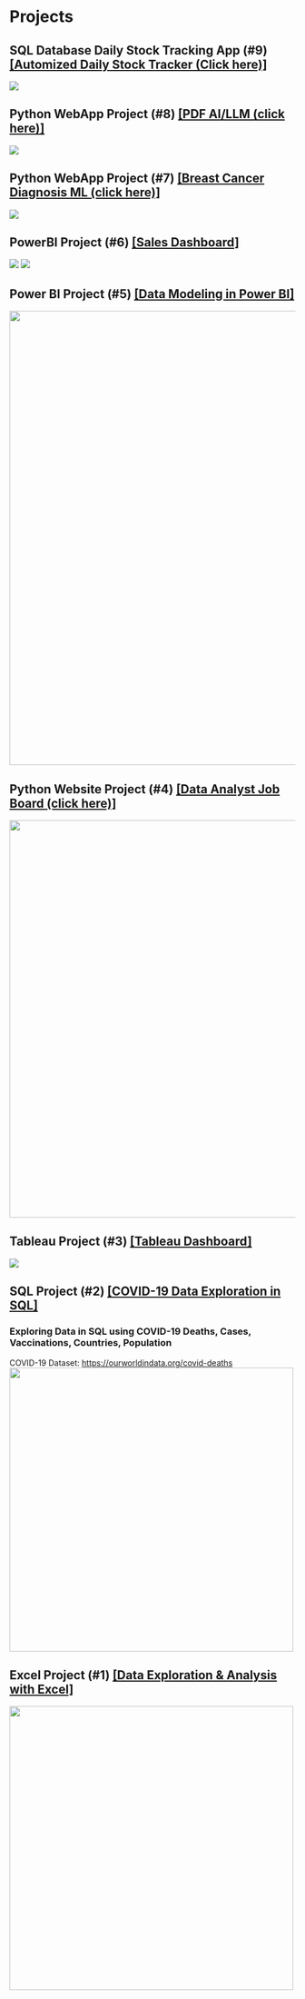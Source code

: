 # Projects

## SQL Database Daily Stock Tracking App (#9) [[Automized Daily Stock Tracker (Click here)]](https://mysqlfinancialdatabase-3oest9jb8p63gsf2fyqdxb.streamlit.app/)
<img src="images/Financedb_strmlit-.png">

## Python WebApp Project (#8) [[PDF AI/LLM (click here)]](https://kevingastelum-pdf-ai-app-app-se8ck0.streamlit.app/)
<img src="images/kevins_pdf_ai_.png">

## Python WebApp Project (#7) [[Breast Cancer Diagnosis ML (click here)]](https://kevingastelum-cancer-diagnosis-app-appmain-8rtucj.streamlit.app/)
<img src="images/Streamlitapp.png">

## PowerBI Project (#6) [[Sales Dashboard]](https://app.powerbi.com/view?r=eyJrIjoiNDliMGExOGYtMmNkOC00ZmUwLWFjYWMtZTgwZDNmNTRhMTE5IiwidCI6ImYzM2I1YmU3LWVhZGQtNGUyNC1iMjI5LWFkNjBlN2FmOTZiOSJ9)
<img src="images/PowerBI.png" >
<img src="images/PowerBI_2.png" >

## Power BI Project (#5) [[Data Modeling in Power BI]](https://github.com/KevinGastelum/MyDataAnalysis/tree/main/5.%20PowerBi_Modeling)
<img src="images/DataModeling_PowerBI.png" width="800">

## Python Website Project (#4) [[Data Analyst Job Board (click here)]](https://kevingastelum.github.io/MySearchSite/)
<img src="images/Analyst.png" width="700" >

## Tableau Project (#3) [[Tableau Dashboard]](https://public.tableau.com/app/profile/kevin.gastelum/viz/CovidDashboardTutorial_16506786531500/Dashboard1)
<img src="images/TableauProject1.png" >
<!-- Tableau Data Visualization Tutorial here:
https://www.youtube.com/watch?v=QILNlRvJlfQ&list=PLUaB-1hjhk8H48Pj32z4GZgGWyylqv85f&index=2&ab_channel=AlexTheAnalyst
-->

## SQL Project (#2) [[COVID-19 Data Exploration in SQL]](https://github.com/KevinGastelum/MyDataAnalystProjects/tree/main/2.%20COVID-19%20Data%20Exploration%20in%20SQL)
### Exploring Data in SQL using COVID-19 Deaths, Cases, Vaccinations, Countries, Population
COVID-19 Dataset:
https://ourworldindata.org/covid-deaths
<img src="images/SQLProject1.png" height="500">
<!--Completed following along Alex the Analyst Youtube Tutorial here:
https://www.youtube.com/watch?v=qfyynHBFOsM&list=PLUaB-1hjhk8H48Pj32z4GZgGWyylqv85f&index=1&ab_channel=AlexTheAnalyst
-->

## Excel Project (#1) [[Data Exploration & Analysis with Excel]](https://github.com/KevinGastelum/MyDataAnalystProjects/tree/main/1.%20Organizing%20Volume%20by%20Region)
<!-- ![](images/excel-img.jpg) -->
<img src="images/excel-img.png" width="500">
<!--Completed following Matt Brattin's Youtube series here:
<br> https://www.youtube.com/watch?v=45_yTM1HfTc&list=PL_WHfGYyPRuOWqablvZAw3iJHUoIGk7F3&index=2&ab_channel=MattBrattin
-->


<!--
## Tableau Project (#6)
### Create a full Data Analyst project using Tableau Tutorial here:
https://www.youtube.com/watch?v=zOR0-nygfDE&list=PLUaB-1hjhk8H48Pj32z4GZgGWyylqv85f&index=7&ab_channel=AlexTheAnalyst

## SQL Project (#6)
### SQL Data Cleaning Tutorial here:
https://www.youtube.com/watch?v=8rO7ztF4NtU&list=PLUaB-1hjhk8H48Pj32z4GZgGWyylqv85f&index=3&ab_channel=AlexTheAnalyst


## Python Project (#7)
### Data Correlation with Python Tutorial here:
https://www.youtube.com/watch?v=iPYVYBtUTyE&list=PLUaB-1hjhk8H48Pj32z4GZgGWyylqv85f&index=4&ab_channel=AlexTheAnalyst


## PySpark Project (#8)
### Pyspark tutorial from FreeCodeCamp here:
https://www.youtube.com/watch?v=_C8kWso4ne4&t=4099s&ab_channel=freeCodeCamp.org

-->


<!-- --><!-- --><!-- --><!-- --><!-- -->
<!-- --><!-- --><!-- --><!-- --><!-- -->
<!-- --><!-- --><!-- --><!-- --><!-- -->
<!-- --><!-- --><!-- --><!-- --><!-- -->
<!-- --><!-- --><!-- --><!-- --><!-- -->
<!-- --><!-- --><!-- --><!-- --><!-- -->
<!-- --><!-- --><!-- --><!-- --><!-- -->
<!-- --><!-- --><!-- --><!-- --><!-- -->
<!-- --><!-- --><!-- --><!-- --><!-- -->
<!-- --><!-- --><!-- --><!-- --><!-- -->
<!-- --><!-- --><!-- --><!-- --><!-- -->
<!-- --><!-- --><!-- --><!-- --><!-- -->
<!-- --><!-- --><!-- --><!-- --><!-- -->
<!-- --><!-- --><!-- --><!-- --><!-- -->
<!-- --><!-- --><!-- --><!-- --><!-- -->
<!-- --><!-- --><!-- --><!-- --><!-- -->
<!-- --><!-- --><!-- --><!-- --><!-- -->
<!-- --><!-- --><!-- --><!-- --><!-- -->
<!-- --><!-- --><!-- --><!-- --><!-- -->
<!-- --><!-- --><!-- --><!-- --><!-- -->
<!-- --><!-- --><!-- --><!-- --><!-- -->
<!-- --><!-- --><!-- --><!-- --><!-- -->




